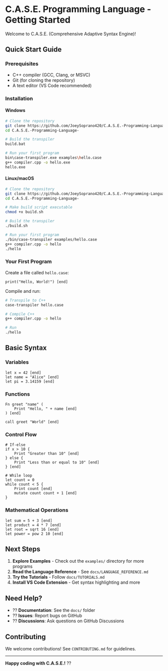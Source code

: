 # C.A.S.E. Programming Language - Getting Started

Welcome to C.A.S.E. (Comprehensive Adaptive Syntax Engine)!

## Quick Start Guide

### Prerequisites

- C++ compiler (GCC, Clang, or MSVC)
- Git (for cloning the repository)
- A text editor (VS Code recommended)

### Installation

#### Windows

```bash
# Clone the repository
git clone https://github.com/JoeySoprano420/C.A.S.E.-Programming-Language-.git
cd C.A.S.E.-Programming-Language-

# Build the transpiler
build.bat

# Run your first program
bin\case-transpiler.exe examples\hello.case
g++ compiler.cpp -o hello.exe
hello.exe
```

#### Linux/macOS

```bash
# Clone the repository
git clone https://github.com/JoeySoprano420/C.A.S.E.-Programming-Language-.git
cd C.A.S.E.-Programming-Language-

# Make build script executable
chmod +x build.sh

# Build the transpiler
./build.sh

# Run your first program
./bin/case-transpiler examples/hello.case
g++ compiler.cpp -o hello
./hello
```

### Your First Program

Create a file called `hello.case`:

```case
print("Hello, World!") [end]
```

Compile and run:

```bash
# Transpile to C++
case-transpiler hello.case

# Compile C++
g++ compiler.cpp -o hello

# Run
./hello
```

## Basic Syntax

### Variables

```case
let x = 42 [end]
let name = "Alice" [end]
let pi = 3.14159 [end]
```

### Functions

```case
Fn greet "name" (
    Print "Hello, " + name [end]
) [end]

call greet "World" [end]
```

### Control Flow

```case
# If-else
if x > 10 {
    Print "Greater than 10" [end]
} else {
    Print "Less than or equal to 10" [end]
} [end]

# While loop
let count = 0
while count < 5 {
    Print count [end]
    mutate count count + 1 [end]
}
```

### Mathematical Operations

```case
let sum = 5 + 3 [end]
let product = 4 * 7 [end]
let root = sqrt 16 [end]
let power = pow 2 10 [end]
```

## Next Steps

1. **Explore Examples** - Check out the `examples/` directory for more programs
2. **Read the Language Reference** - See `docs/LANGUAGE_REFERENCE.md`
3. **Try the Tutorials** - Follow `docs/TUTORIALS.md`
4. **Install VS Code Extension** - Get syntax highlighting and more

## Need Help?

- ?? **Documentation**: See the `docs/` folder
- ?? **Issues**: Report bugs on GitHub
- ?? **Discussions**: Ask questions on GitHub Discussions

## Contributing

We welcome contributions! See `CONTRIBUTING.md` for guidelines.

---

**Happy coding with C.A.S.E.!** ??
